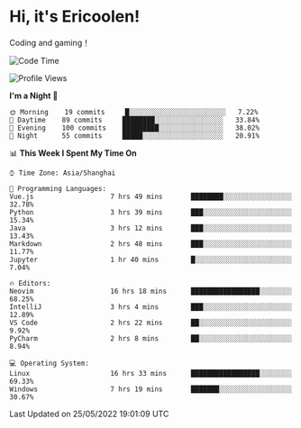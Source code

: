 # Hi, it's Ericoolen!
Coding and gaming！

<!--START_SECTION:waka-->
![Code Time](http://img.shields.io/badge/Code%20Time-281%20hrs%2054%20mins-blue)

![Profile Views](http://img.shields.io/badge/Profile%20Views-7-blue)

**I'm a Night 🦉** 

```text
🌞 Morning    19 commits     █░░░░░░░░░░░░░░░░░░░░░░░░   7.22% 
🌆 Daytime    89 commits     ████████░░░░░░░░░░░░░░░░░   33.84% 
🌃 Evening    100 commits    █████████░░░░░░░░░░░░░░░░   38.02% 
🌙 Night      55 commits     █████░░░░░░░░░░░░░░░░░░░░   20.91%

```


📊 **This Week I Spent My Time On** 

```text
⌚︎ Time Zone: Asia/Shanghai

💬 Programming Languages: 
Vue.js                   7 hrs 49 mins       ████████░░░░░░░░░░░░░░░░░   32.78% 
Python                   3 hrs 39 mins       ███░░░░░░░░░░░░░░░░░░░░░░   15.34% 
Java                     3 hrs 12 mins       ███░░░░░░░░░░░░░░░░░░░░░░   13.43% 
Markdown                 2 hrs 48 mins       ███░░░░░░░░░░░░░░░░░░░░░░   11.77% 
Jupyter                  1 hr 40 mins        █░░░░░░░░░░░░░░░░░░░░░░░░   7.04%

🔥 Editors: 
Neovim                   16 hrs 18 mins      █████████████████░░░░░░░░   68.25% 
IntelliJ                 3 hrs 4 mins        ███░░░░░░░░░░░░░░░░░░░░░░   12.89% 
VS Code                  2 hrs 22 mins       ██░░░░░░░░░░░░░░░░░░░░░░░   9.92% 
PyCharm                  2 hrs 8 mins        ██░░░░░░░░░░░░░░░░░░░░░░░   8.94%

💻 Operating System: 
Linux                    16 hrs 33 mins      █████████████████░░░░░░░░   69.33% 
Windows                  7 hrs 19 mins       ███████░░░░░░░░░░░░░░░░░░   30.67%

```


 Last Updated on 25/05/2022 19:01:09 UTC
<!--END_SECTION:waka-->

